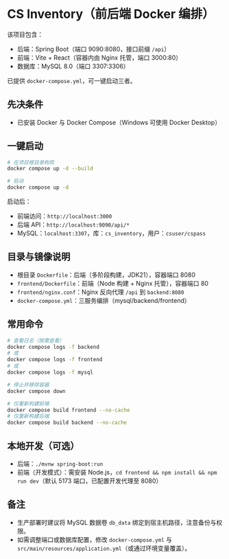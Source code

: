 # CS Inventory（前后端 Docker 编排）

该项目包含：
- 后端：Spring Boot（端口 9090:8080，接口前缀 `/api`）
- 前端：Vite + React（容器内由 Nginx 托管，端口 3000:80）
- 数据库：MySQL 8.0（端口 3307:3306）

已提供 `docker-compose.yml`，可一键启动三者。

## 先决条件
- 已安装 Docker 与 Docker Compose（Windows 可使用 Docker Desktop）

## 一键启动
```bash
# 在项目根目录构筑
docker compose up -d --build

# 启动
docker compose up -d
```

启动后：
- 前端访问：`http://localhost:3000`
- 后端 API：`http://localhost:9090/api/*`
- MySQL：`localhost:3307`，库：`cs_inventory`，用户：`csuser/cspass`

## 目录与镜像说明
- 根目录 `Dockerfile`：后端（多阶段构建，JDK21），容器端口 8080
- `frontend/Dockerfile`：前端（Node 构建 + Nginx 托管），容器端口 80
- `frontend/nginx.conf`：Nginx 反向代理 `/api` 到 `backend:8080`
- `docker-compose.yml`：三服务编排（mysql/backend/frontend）

## 常用命令
```bash
# 查看日志（按需查看）
docker compose logs -f backend
# 或
docker compose logs -f frontend
# 或
docker compose logs -f mysql

# 停止并移除容器
docker compose down

# 仅重新构建前端
docker compose build frontend --no-cache
# 仅重新构建后端
docker compose build backend --no-cache
```

## 本地开发（可选）
- 后端：`./mvnw spring-boot:run`
- 前端（开发模式）：需安装 Node.js，`cd frontend && npm install && npm run dev`（默认 5173 端口，已配置开发代理至 8080）

## 备注
- 生产部署时建议将 MySQL 数据卷 `db_data` 绑定到宿主机路径，注意备份与权限。
- 如需调整端口或数据库配置，修改 `docker-compose.yml` 与 `src/main/resources/application.yml`（或通过环境变量覆盖）。 
